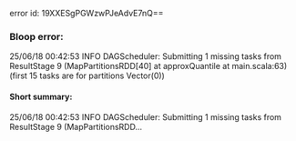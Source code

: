 error id: 19XXESgPGWzwPJeAdvE7nQ==
### Bloop error:

25/06/18 00:42:53 INFO DAGScheduler: Submitting 1 missing tasks from ResultStage 9 (MapPartitionsRDD[40] at approxQuantile at main.scala:63) (first 15 tasks are for partitions Vector(0))
#### Short summary: 

25/06/18 00:42:53 INFO DAGScheduler: Submitting 1 missing tasks from ResultStage 9 (MapPartitionsRDD...